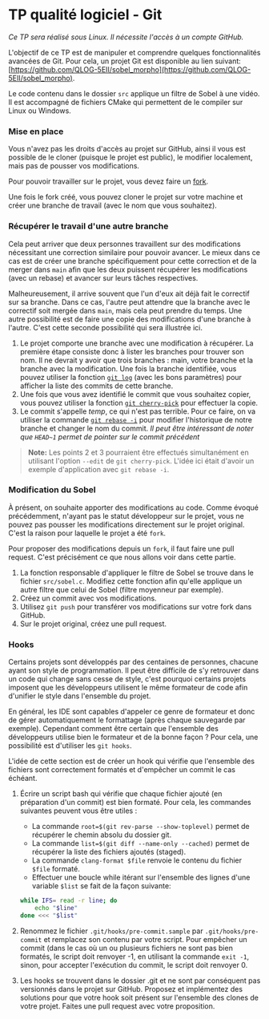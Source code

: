 # TP qualité logiciel - Git

*Ce TP sera réalisé sous Linux. Il nécessite l'accès à un compte GitHub.*

L'objectif de ce TP est de manipuler et comprendre quelques fonctionnalités avancées de Git. Pour cela, un projet Git est disponible au lien suivant: [https://github.com/QLOG-5EII/sobel_morpho](https://github.com/QLOG-5EII/sobel_morpho).

Le code contenu dans le dossier `src` applique un filtre de Sobel à une vidéo. Il est accompagné de fichiers CMake qui permettent de le compiler sur Linux ou Windows.

### Mise en place

Vous n'avez pas les droits d'accès au projet sur GitHub, ainsi il vous est possible de le cloner (puisque le projet est public), le modifier localement, mais pas de pousser vos modifications.

Pour pouvoir travailler sur le projet, vous devez faire un [fork](https://docs.github.com/en/get-started/quickstart/fork-a-repo).

Une fois le fork créé, vous pouvez cloner le projet sur votre machine et créer une branche de travail (avec le nom que vous souhaitez).

### Récupérer le travail d'une autre branche

Cela peut arriver que deux personnes travaillent sur des modifications nécessitant une correction similaire pour pouvoir avancer. Le mieux dans ce cas est de créer une branche spécifiquement pour cette correction et de la merger dans `main` afin que les deux puissent récupérer les modifications (avec un rebase) et avancer sur leurs tâches respectives.

Malheureusement, il arrive souvent que l'un d'eux ait déjà fait le correctif sur sa branche. Dans ce cas, l'autre peut attendre que la branche avec le correctif soit mergée dans `main`, mais cela peut prendre du temps. Une autre possibilité est de faire une copie des modifications d'une branche à l'autre. C'est cette seconde possibilité qui sera illustrée ici.

1. Le projet comporte une branche avec une modification à récupérer. La première étape consiste donc à lister les branches pour trouver son nom. Il ne devrait y avoir que trois branches : main, votre branche et la branche avec la modification. Une fois la branche identifiée, vous pouvez utiliser la fonction [`git log`](https://git-scm.com/docs/git-log) (avec les bons paramètres) pour afficher la liste des commits de cette branche.
1. Une fois que vous avez identifié le commit que vous souhaitez copier, vous pouvez utiliser la fonction [`git cherry-pick`](https://git-scm.com/docs/git-cherry-pick) pour effectuer la copie.
1. Le commit s'appelle *temp*, ce qui n'est pas terrible. Pour ce faire, on va utiliser la commande [`git rebase -i`](https://git-scm.com/docs/git-rebase) pour modifier l'historique de notre branche et changer le nom du commit. *Il peut être intéressant de noter que `HEAD~1` permet de pointer sur le commit précédent*

> **Note:** Les points 2 et 3 pourraient être effectués simultanément en utilisant l'option `--edit` de `git cherry-pick`. L'idée ici était d'avoir un exemple d'application avec `git rebase -i`.

### Modification du Sobel

À présent, on souhaite apporter des modifications au code. Comme évoqué précédemment, n'ayant pas le statut développeur sur le projet, vous ne pouvez pas pousser les modifications directement sur le projet original. C'est la raison pour laquelle le projet a été `fork`.

Pour proposer des modifications depuis un `fork`, il faut faire une pull request. C'est précisément ce que nous allons voir dans cette partie.

1. La fonction responsable d'appliquer le filtre de Sobel se trouve dans le fichier `src/sobel.c`. Modifiez cette fonction afin qu'elle applique un autre filtre que celui de Sobel (filtre moyenneur par exemple).
2. Créez un commit avec vos modifications.
3. Utilisez `git push` pour transférer vos modifications sur votre fork dans GitHub.
4. Sur le projet original, créez une pull request.

### Hooks

Certains projets sont développés par des centaines de personnes, chacune ayant son style de programmation. Il peut être difficile de s'y retrouver dans un code qui change sans cesse de style, c'est pourquoi certains projets imposent que les développeurs utilisent le même formateur de code afin d'unifier le style dans l'ensemble du projet.

En général, les IDE sont capables d'appeler ce genre de formateur et donc de gérer automatiquement le formattage (après chaque sauvegarde par exemple). Cependant comment être certain que l'ensemble des développeurs utilise bien le formateur et de la bonne façon ? Pour cela, une possibilité est d'utiliser les `git hooks`.

L'idée de cette section est de créer un hook qui vérifie que l'ensemble des fichiers sont correctement formatés et d'empêcher un commit le cas échéant.

1. Écrire un script bash qui vérifie que chaque fichier ajouté (en préparation d'un commit) est bien formaté. Pour cela, les commandes suivantes peuvent vous être utiles :
    - La commande `root=$(git rev-parse --show-toplevel)` permet de récupérer le chemin absolu du dossier git.
    - La commande `list=$(git diff --name-only --cached)` permet de récupérer la liste des fichiers ajoutés (staged).
    - La commande `clang-format $file` renvoie le contenu du fichier `$file` formaté.
    - Effectuer une boucle while itérant sur l'ensemble des lignes d'une variable `$list` se fait de la façon suivante:
    ```bash 
    while IFS= read -r line; do
    	echo "$line"
    done <<< "$list"
    ```

3. Renommez le fichier `.git/hooks/pre-commit.sample` par `.git/hooks/pre-commit` et remplacez son contenu par votre script. Pour empêcher un commit (dans le cas où un ou plusieurs fichiers ne sont pas bien formatés, le script doit renvoyer -1, en utilisant la commande `exit -1`, sinon, pour accepter l'exécution du commit, le script doit renvoyer 0.
4. Les hooks se trouvent dans le dossier .git et ne sont par conséquent pas versionnés dans le projet sur GitHub. Proposez et implémentez des solutions pour que votre hook soit présent sur l'ensemble des clones de votre projet. Faites une pull request avec votre proposition.